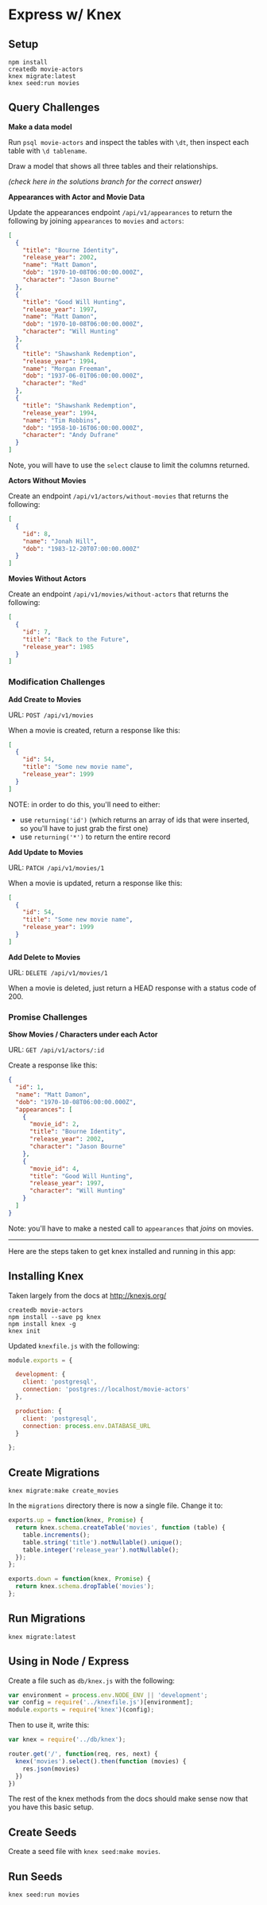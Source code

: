 # Express w/ Knex

## Setup

```
npm install
createdb movie-actors
knex migrate:latest
knex seed:run movies
```

## Query Challenges

**Make a data model**

Run `psql movie-actors` and inspect the tables with `\dt`, then inspect each table with `\d tablename`.

Draw a model that shows all three tables and their relationships.

_(check here in the solutions branch for the correct answer)_

**Appearances with Actor and Movie Data**

Update the appearances endpoint `/api/v1/appearances` to return the following by joining `appearances` to `movies` and `actors`:

```json
[
  {
    "title": "Bourne Identity",
    "release_year": 2002,
    "name": "Matt Damon",
    "dob": "1970-10-08T06:00:00.000Z",
    "character": "Jason Bourne"
  },
  {
    "title": "Good Will Hunting",
    "release_year": 1997,
    "name": "Matt Damon",
    "dob": "1970-10-08T06:00:00.000Z",
    "character": "Will Hunting"
  },
  {
    "title": "Shawshank Redemption",
    "release_year": 1994,
    "name": "Morgan Freeman",
    "dob": "1937-06-01T06:00:00.000Z",
    "character": "Red"
  },
  {
    "title": "Shawshank Redemption",
    "release_year": 1994,
    "name": "Tim Robbins",
    "dob": "1958-10-16T06:00:00.000Z",
    "character": "Andy Dufrane"
  }
]
```

Note, you will have to use the `select` clause to limit the columns returned.

**Actors Without Movies**

Create an endpoint `/api/v1/actors/without-movies` that returns the following:

```json
[
  {
    "id": 8,
    "name": "Jonah Hill",
    "dob": "1983-12-20T07:00:00.000Z"
  }
]
```

**Movies Without Actors**

Create an endpoint `/api/v1/movies/without-actors` that returns the following:

```json
[
  {
    "id": 7,
    "title": "Back to the Future",
    "release_year": 1985
  }
]
```

### Modification Challenges

**Add Create to Movies**

URL: `POST /api/v1/movies`

When a movie is created, return a response like this:

```json
[
  {
    "id": 54,
    "title": "Some new movie name",
    "release_year": 1999
  }
]
```

NOTE: in order to do this, you'll need to either:

- use `returning('id')` (which returns an array of ids that were inserted, so you'll have to just grab the first one)
- use `returning('*')` to return the entire record

**Add Update to Movies**

URL: `PATCH /api/v1/movies/1`

When a movie is updated, return a response like this:

```json
[
  {
    "id": 54,
    "title": "Some new movie name",
    "release_year": 1999
  }
]
```

**Add Delete to Movies**

URL: `DELETE /api/v1/movies/1`

When a movie is deleted, just return a HEAD response with a status code of 200.


### Promise Challenges

**Show Movies / Characters under each Actor**

URL: `GET /api/v1/actors/:id`

Create a response like this:

```json
{
  "id": 1,
  "name": "Matt Damon",
  "dob": "1970-10-08T06:00:00.000Z",
  "appearances": [
    {
      "movie_id": 2,
      "title": "Bourne Identity",
      "release_year": 2002,
      "character": "Jason Bourne"
    },
    {
      "movie_id": 4,
      "title": "Good Will Hunting",
      "release_year": 1997,
      "character": "Will Hunting"
    }
  ]
}
```

Note: you'll have to make a nested call to `appearances` that _joins_ on movies.

---------

Here are the steps taken to get knex installed and running in this app:

## Installing Knex

Taken largely from the docs at http://knexjs.org/

```
createdb movie-actors
npm install --save pg knex
npm install knex -g
knex init
```

Updated `knexfile.js` with the following:

```js
module.exports = {

  development: {
    client: 'postgresql',
    connection: 'postgres://localhost/movie-actors'
  },

  production: {
    client: 'postgresql',
    connection: process.env.DATABASE_URL
  }

};
```

## Create Migrations

```
knex migrate:make create_movies
```

In the `migrations` directory there is now a single file.  Change it to:

```js
exports.up = function(knex, Promise) {
  return knex.schema.createTable('movies', function (table) {
    table.increments();
    table.string('title').notNullable().unique();
    table.integer('release_year').notNullable();
  });
};

exports.down = function(knex, Promise) {
  return knex.schema.dropTable('movies');
};
```

## Run Migrations

```
knex migrate:latest
```

## Using in Node / Express

Create a file such as `db/knex.js` with the following:

```js
var environment = process.env.NODE_ENV || 'development';
var config = require('../knexfile.js')[environment];
module.exports = require('knex')(config);
```

Then to use it, write this:

```js
var knex = require('../db/knex');

router.get('/', function(req, res, next) {
  knex('movies').select().then(function (movies) {
    res.json(movies)
  })
})
```

The rest of the knex methods from the docs should make sense now that you have this basic setup.

## Create Seeds

Create a seed file with `knex seed:make movies`.

## Run Seeds

```
knex seed:run movies
```
